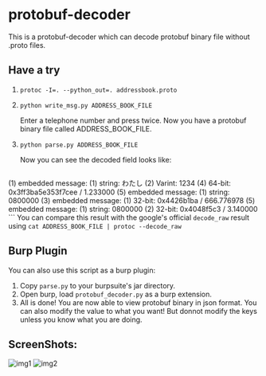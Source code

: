 # protobuf-decoder

This is a protobuf-decoder which can decode protobuf binary file without .proto files.

## Have a try

1. `protoc -I=. --python_out=. addressbook.proto`
2. `python write_msg.py ADDRESS_BOOK_FILE`

    Enter a telephone number and press <Enter> twice. Now you have a protobuf binary file called ADDRESS_BOOK_FILE.
3. `python parse.py ADDRESS_BOOK_FILE`

    Now you can see the decoded field looks like:
    
    ```
(1) embedded message:
	  (1) string: わたし
	  (2) Varint: 1234
	  (4) 64-bit: 0x3ff3ba5e353f7cee / 1.233000
	  (5) embedded message:
	  	(1) string: 0800000
	  	(3) embedded message:
		  	(1) 32-bit: 0x4426b1ba / 666.776978
	  (5) embedded message:
		(1) string: 0800000
(2) 32-bit: 0x4048f5c3 / 3.140000    
    ```
    You can compare this result with the google's official `decode_raw` result using `cat ADDRESS_BOOK_FILE | protoc --decode_raw`
    
    
## Burp Plugin
You can also use this script as a burp plugin:

1. Copy `parse.py` to your burpsuite's jar directory.
2. Open burp, load `protobuf_decoder.py` as a burp extension.
3. All is done! You are now able to view protobuf binary in json format. You can also modify the value to what you want! But donnot modify the keys unless you know what you are doing.

## ScreenShots:
![img1](https://www.nevermoe.com/wp-content/uploads/2016/10/スクリーンショット-2016-10-13-15.05.04.png)
![img2](https://www.nevermoe.com/wp-content/uploads/2016/10/スクリーンショット-2016-10-13-15.05.24.png)

